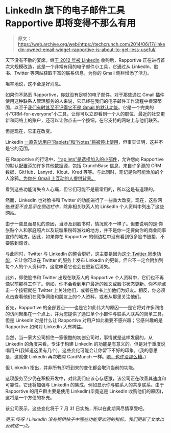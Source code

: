 # LinkedIn 旗下的电子邮件工具 Rapportive 即将变得不那么有用 

> 原文：<https://web.archive.org/web/https://techcrunch.com/2014/06/17/linkedin-owned-email-widget-rapportive-is-about-to-get-less-useful/>

天下没有不散的宴席。继[于 2012 年被 LinkedIn](https://web.archive.org/web/20230201024115/https://techcrunch.com/2012/02/22/rapportive-linkedin-acquisition/) 收购后，Rapportive 正在进行首次大规模改造，这是一个非常有用的电子邮件小工具，它通过从 LinkedIn、脸书、Twitter 等网站获取丰富的联系信息，为你的 Gmail 侧栏增添了活力。

坦率地说，这不全是好消息。

如果你不熟悉 Rapportive，你就没有足够的电子邮件。对于那些通过 Gmail 插件使用这种联系人管理服务的人来说，它已经在我们的电子邮件工作流程中根深蒂固，以至于[我们有时甚至不记得它不是 Gmail 的默认功能](https://web.archive.org/web/20230201024115/https://techcrunch.com/2012/02/22/rapportive-linkedin-acquisition/)。它是一个完美的小“CRM-for-everyone”小工具，让你可以立即看到一个人的职位、最近的社交更新和网络上的账户，还可以让你点击一个按钮，在它支持的网站上与他们联系。

但是现在，它正在改变。

LinkedIn [一直告诉用户“Raplets”和“Notes”将被停止使用](https://web.archive.org/web/20230201024115/https://help.linkedin.com/app/answers/detail/a_id/15004/kw/rapportive)，但事实证明，这并不是它的范围。

在 Rapportive 的行话中，[“rap lets”是选择加入的小部件](https://web.archive.org/web/20230201024115/https://rapportive.com/raplets)，允许您向 Rapportive 的默认配置添加许多其他数据源，包括 CrunchBase 信息、来自许多源的 CRM 数据、GitHub、Lanyrd、Klout、Kred 等等。与此同时，笔记是你可能添加的个人涂鸦[，为你在 Gmail 上互动的人提供背景。](https://web.archive.org/web/20230201024115/https://rapportive.com/notes)

看到这些功能消失令人心痛，但它们可能不是最常用的，所以这是有道理的。

然而，LinkedIn 也对脸书和 Twitter 的功能进行了一些重大改变。现在，这些网络*甚至不会显示在侧边栏中*，除非相关联系人的 LinkedIn 个人资料中列出了这些网站。

由于一些显而易见的原因，当涉及到脸书时，情况就不一样了。但要说明的是:你张贴个人和家庭照片以及玩糖果粉碎游戏的地方，并不是你一定要向你的商业同事宣传的地方。因此，如果你在 Rapportive 的侧边栏中没有看到很多脸书链接，不要感到惊讶。

与此同时，Twitter 与 LinkedIn 的整合更好，这主要是因为[这个 Twitter 同步功能](https://web.archive.org/web/20230201024115/https://help.linkedin.com/app/answers/detail/a_id/2753/kw/twitter)，它让你可以在 Twitter 的服务上发布 LinkedIn 的更新。但它不一定会附加到每个人的个人资料中，这意味着它也会在更新后消失。

此外，即使脸书和 Twitter 出现在联系人的 Rapportive 个人资料中，它们也不再像以前那样工作了。例如，你不会看到用户最近的推文或脸书状态更新。你不能点击一个按钮就在 Twitter 上关注他们，或者在脸书上加他们为好友。相反，你必须点击查看他们在竞争网络和朋友上的个人资料，或者从那里关注他们。

首先，Rapportive 的全部要点——也是它如此伟大的原因——是它将对许多网络的访问聚集在一个点上，并为您提供了通过单个小部件与联系人联系的简单工具。但是 LinkedIn 对是什么让 Rapportive 对用户如此重要不感兴趣；它感兴趣的是 Rapportive 如何对 LinkedIn 大有裨益。

当然，当一家大公司抓住一家很酷的初创公司时，事情就是这样发展的，从 LinkedIn 的角度来看，专注于构建 LinkedIn 的功能是有意义的。但是对于重度说唱用户(我知道这里有几个)，这些变化可能会让你留下不好的印象。(我的意思是，这就像 LinkedIn 再次收购 CardMunch 一样。[嗯，也许没那么糟](https://web.archive.org/web/20230201024115/https://techcrunch.com/2014/05/07/linkedin-gives-up-the-ghost-on-cardmunch-inks-deal-with-evernote-to-migrate-users/)。)

但 LinkedIn 指出，并非所有即将到来的变化都会取消当前的功能。

这项服务至少仍在积极开发中，对此我们应该心存感激，该公司正在改善其速度和可靠性。它还将加强与 LinkedIn 的集成，例如显示你与联系人的共享联系。由于 Rapportive 的用户群主要是使用 LinkedIn(毕竟这是 LinkedIn 收购他们的原因)，这将是一个方便的补充。

该公司表示，这些变化将于 7 月 31 日实施，所以在此期间尽情享受吧。

*更正:哎呀！LinkedIn 没有提供帖子中哪些功能受欢迎的指标。我们更新了文本以反映这一点。*